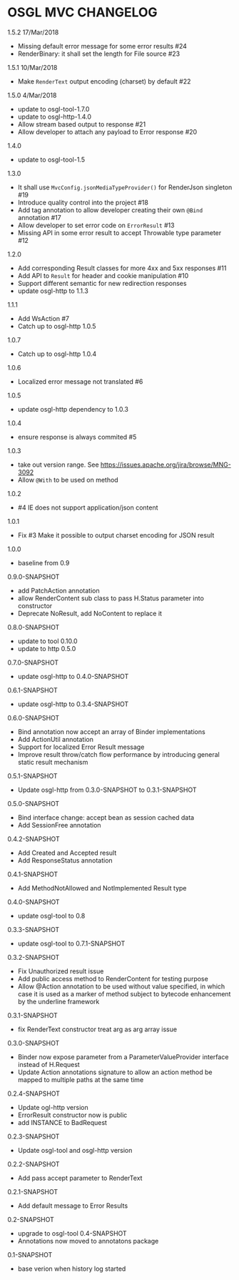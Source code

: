 # OSGL MVC CHANGELOG

1.5.2 17/Mar/2018
- Missing default error message for some error results #24
- RenderBinary: it shall set the length for File source #23

1.5.1 10/Mar/2018
- Make `RenderText` output encoding (charset) by default #22

1.5.0 4/Mar/2018
- update to osgl-tool-1.7.0
- update to osgl-http-1.4.0
- Allow stream based output to response #21
- Allow developer to attach any payload to Error response #20

1.4.0
- update to osgl-tool-1.5

1.3.0
- It shall use `MvcConfig.jsonMediaTypeProvider()` for RenderJson singleton #19
- Introduce quality control into the project #18
- Add tag annotation to allow developer creating their own `@Bind` annotation #17 
- Allow developer to set error code on `ErrorResult` #13 
- Missing API in some error result to accept Throwable type parameter #12 

1.2.0
- Add corresponding Result classes for more 4xx and 5xx responses #11
- Add API to `Result` for header and cookie manipulation #10
- Support different semantic for new redirection responses
- update osgl-http to 1.1.3

1.1.1
- Add WsAction #7 
- Catch up to osgl-http 1.0.5

1.0.7
- Catch up to osgl-http 1.0.4

1.0.6
- Localized error message not translated #6 

1.0.5
- update osgl-http dependency to 1.0.3

1.0.4
- ensure response is always commited #5 

1.0.3
- take out version range. See https://issues.apache.org/jira/browse/MNG-3092
- Allow `@With` to be used on method

1.0.2
- #4 IE does not support application/json content

1.0.1
- Fix #3 Make it possible to output charset encoding for JSON result

1.0.0
- baseline from 0.9

0.9.0-SNAPSHOT
- add PatchAction annotation
- allow RenderContent sub class to pass H.Status parameter into constructor
- Deprecate NoResult, add NoContent to replace it

0.8.0-SNAPSHOT
- update to tool 0.10.0
- update to http 0.5.0

0.7.0-SNAPSHOT
- update osgl-http to 0.4.0-SNAPSHOT

0.6.1-SNAPSHOT
- update osgl-http to 0.3.4-SNAPSHOT

0.6.0-SNAPSHOT
- Bind annotation now accept an array of Binder implementations
- Add ActionUtil annotation
- Support for localized Error Result message
- Improve result throw/catch flow performance by introducing general static result mechanism

0.5.1-SNAPSHOT
- Update osgl-http from 0.3.0-SNAPSHOT to 0.3.1-SNAPSHOT

0.5.0-SNAPSHOT
- Bind interface change: accept bean as session cached data
- Add SessionFree annotation

0.4.2-SNAPSHOT
- Add Created and Accepted result
- Add ResponseStatus annotation

0.4.1-SNAPSHOT
- Add MethodNotAllowed and NotImplemented Result type

0.4.0-SNAPSHOT
- update osgl-tool to 0.8

0.3.3-SNAPSHOT
- update osgl-tool to 0.7.1-SNAPSHOT

0.3.2-SNAPSHOT
- Fix Unauthorized result issue
- Add public access method to RenderContent for testing purpose
- Allow @Action annotation to be used without value specified, in which case
  it is used as a marker of method subject to bytecode enhancement by the
  underline framework

0.3.1-SNAPSHOT
- fix RenderText constructor treat arg as arg array issue

0.3.0-SNAPSHOT
- Binder now expose parameter from a ParameterValueProvider interface instead of H.Request
- Update Action annotations signature to allow an action method be mapped to multiple paths at the same time

0.2.4-SNAPSHOT
- Update ogl-http version
- ErrorResult constructor now is public
- add INSTANCE to BadRequest

0.2.3-SNAPSHOT
- Update osgl-tool and osgl-http version

0.2.2-SNAPSHOT
- Add pass accept parameter to RenderText

0.2.1-SNAPSHOT
- Add default message to Error Results

0.2-SNAPSHOT
- upgrade to osgl-tool 0.4-SNAPSHOT
- Annotations now moved to annotatons package

0.1-SNAPSHOT
- base verion when history log started
